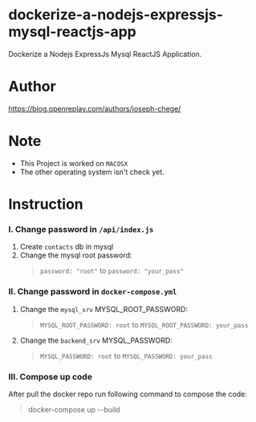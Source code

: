 # dockerize-a-nodejs-expressjs-mysql-reactjs-app
Dockerize a Nodejs ExpressJs Mysql ReactJS Application.


# Author
https://blog.openreplay.com/authors/joseph-chege/


# Note
- This Project is worked on `MACOSX`
- The other operating system isn't check yet.


# Instruction
### I. Change password in `/api/index.js`
1. Create `contacts` db in mysql
2. Change the mysql root password:
    > `password: "root"` to `password: "your_pass"`

### II. Change password in `docker-compose.yml`
1. Change the `mysql_srv` MYSQL_ROOT_PASSWORD:
    > `MYSQL_ROOT_PASSWORD: root` to `MYSQL_ROOT_PASSWORD: your_pass`
2. Change the `backend_srv` MYSQL_PASSWORD:
    > `MYSQL_PASSWORD: root` to `MYSQL_PASSWORD: your_pass`

### III. Compose up code
After pull the docker repo run following command to compose the code:
> docker-compose up --build